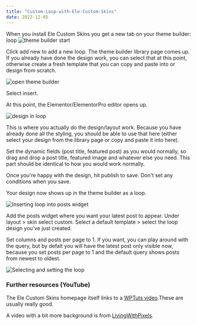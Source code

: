 ```yaml
---
title: "Custom-Loop-with-Ele-Custom-Skins"
date: 2022-12-05
---
```



When you install Ele Custom Skins you get a new tab on your theme builder: loop
<img src="{{site.baseurl | prepend: site.url}}/docs/assets/theme-builder-start.png" alt="theme builder start" />

Click add new to add a new loop.
The theme builder library page comes up.  If you already have done the design work, you can select that at this point, otherwise create a fresh template that you can copy and paste into or design from scratch.

<img src="{{site.baseurl | prepend: site.url}}/docs/assets/open-theme-builder.png" alt="open theme builder" />

Select insert.

At this point, the Elementor/ElementorPro editor opens up.

<img src="{{site.baseurl | prepend: site.url}}/docs/assets/design-in-loop.png" alt="design in loop" />


This is where you actually do the design/layout work.  Because you have already done all the styling, you should be able to use that here (either select your design from the library page or copy and paste it into here).

Set the dynamic fields (post title, featured post) as you would normally, so drag and drop a post title, featured image and whatever else you need.  This part should be identical to how you would work normally.

Once you're happy with the design, hit publish to save. Don't set any conditions when you save. 

Your design now shows up in the theme builder as a loop.


<img src="{{site.baseurl | prepend: site.url}}/docs/assets/loop-in-theme-builder.png" alt="Inserting loop into posts widget" />


Add the posts widget where you want your latest post to appear.  Under layout > skin select custom. Select a default template > select the loop design you've just created.

Set columns and posts per page to 1.  If you want, you can play around with the query, but by defalt you will have the latest post only visible now, because you set posts per page to 1 and the default query shows posts from newest to oldest.

<img src="{{site.baseurl | prepend: site.url}}/docs/assets/select-loop-in-posts.png" alt="Selecting and setting the loop" />


### Further resources (YouTube)

The Ele Custom Skins homepage itself links to a [WPTuts video](https://www.youtube.com/watch?v=DwLFdaZ69KU&t=94s).These are usually really good.

A video with a bit more background is from [LivingWithPixels](https://www.youtube.com/watch?v=F7QRFgw4DCo).
